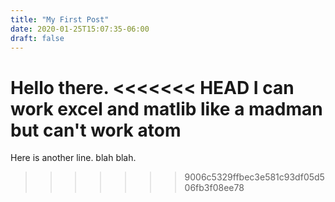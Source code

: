 ```yaml
---
title: "My First Post"
date: 2020-01-25T15:07:35-06:00
draft: false
---
```


Hello there.
<<<<<<< HEAD
I can work excel and matlib like a madman but can't work atom
=======
Here is another line. blah blah.
>>>>>>> 9006c5329ffbec3e581c93df05d506fb3f08ee78
